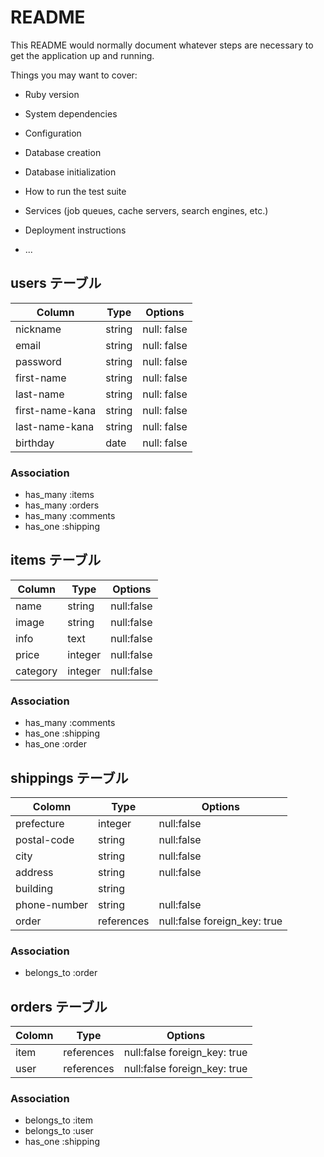 # README

This README would normally document whatever steps are necessary to get the
application up and running.

Things you may want to cover:

* Ruby version

* System dependencies

* Configuration

* Database creation

* Database initialization

* How to run the test suite

* Services (job queues, cache servers, search engines, etc.)

* Deployment instructions

* ...

## users テーブル

| Column          | Type   | Options      |
| --------------- | ------ | ------------ |
| nickname        | string | null: false  |
| email           | string | null: false  |
| password        | string | null: false  |
| first-name      | string | null: false  |
| last-name       | string | null: false  |
| first-name-kana | string | null: false  |
| last-name-kana  | string | null: false  |
| birthday        | date   | null: false  |

### Association

- has_many :items
- has_many :orders
- has_many :comments
- has_one :shipping

## items テーブル

| Column              | Type       | Options                      |
| ------------------- | ---------- | ---------------------------- |
| name                | string     | null:false                   |
| image               | string     | null:false                   |
| info                | text       | null:false                   |
| price               | integer    | null:false                   |
| category            | integer    | null:false                   |

### Association

- has_many :comments
- has_one :shipping
- has_one :order

## shippings テーブル

| Colomn         | Type       | Options                      |
| -------------- | ---------- | ---------------------------- |
| prefecture     | integer    | null:false                   |
| postal-code    | string     | null:false                   |
| city           | string     | null:false                   |
| address        | string     | null:false                   |
| building       | string     |                              |
| phone-number   | string     | null:false                   |
| order          | references | null:false foreign_key: true |

### Association

- belongs_to :order

## orders テーブル

| Colomn   | Type       | Options                      |
| -------- | ---------- | ---------------------------- |
| item     | references | null:false foreign_key: true |
| user     | references | null:false foreign_key: true |

### Association

- belongs_to :item
- belongs_to :user
- has_one :shipping
